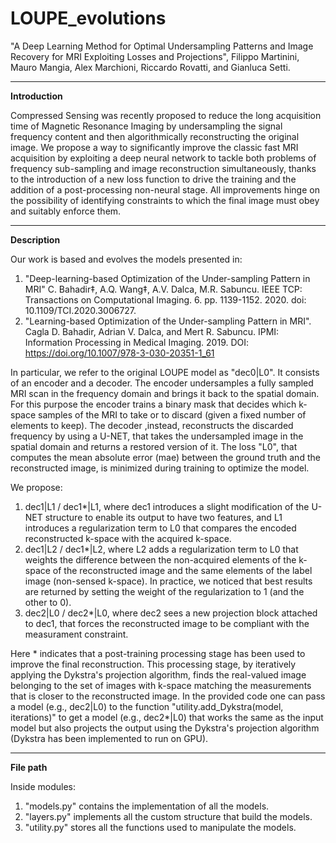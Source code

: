 # LOUPE_evolutions

"A Deep Learning Method for Optimal Undersampling Patterns and Image Recovery for MRI Exploiting Losses and Projections", Filippo Martinini, Mauro Mangia, Alex Marchioni, Riccardo Rovatti, and Gianluca Setti.

--- 
**Introduction** 

Compressed Sensing was recently proposed to reduce the long acquisition time of Magnetic Resonance Imaging by undersampling the signal frequency content and then algorithmically reconstructing the original image.
We propose a way to significantly improve the classic fast MRI acquisition by exploiting a deep neural network to tackle both problems of frequency sub-sampling and image reconstruction simultaneously, thanks to the introduction of a new loss function to drive the training and the addition of a post-processing non-neural stage. 
All improvements hinge on the possibility of identifying constraints to which the final image must obey and suitably enforce them.

--- 
**Description**

Our work is based and evolves the models presented in:  

1. "Deep-learning-based Optimization of the Under-sampling Pattern in MRI" C. Bahadir‡, A.Q. Wang‡, A.V. Dalca, M.R. Sabuncu. IEEE TCP: Transactions on Computational Imaging. 6. pp. 1139-1152. 2020. doi: 10.1109/TCI.2020.3006727.
2. "Learning-based Optimization of the Under-sampling Pattern in MRI". Cagla D. Bahadir, Adrian V. Dalca, and Mert R. Sabuncu. IPMI: Information Processing in Medical Imaging. 2019. DOI: https://doi.org/10.1007/978-3-030-20351-1_61

In particular, we refer to the original LOUPE model as "dec0|L0". It consists of an encoder and a decoder. The encoder undersamples a fully sampled MRI scan in the frequency domain and brings it back to the spatial domain. For this purpose the encoder trains a binary mask that decides which k-space samples of the MRI to take or to discard (given a fixed number of elements to keep). The decoder ,instead, reconstructs the discarded frequency by using a U-NET, that takes the undersampled image in the spatial domain and returns a restored version of it. The loss "L0", that computes the mean absolute error (mae) between the ground truth and the reconstructed image, is minimized during training to optimize the model.


We propose:
1. dec1|L1 / dec1*|L1, where dec1 introduces a slight modification of the U-NET structure to enable its output to have two features, and L1 introduces a regularization term to L0 that compares the encoded reconstructed k-space with the acquired k-space. 
2. dec1|L2 / dec1*|L2, where L2 adds a regularization term to L0 that weights the difference between the non-acquired elements of the k-space of the reconstructed image and the same elements of the label image (non-sensed k-space). In practice, we noticed that best results are returned by setting the weight of the regularization to 1 (and the other to 0).
3. dec2|L0 / dec2*|L0, where dec2 sees a new projection block attached to dec1, that forces the reconstructed image to be compliant with the measurament constraint.

Here * indicates that a post-training processing stage has been used to improve the final reconstruction. This processing stage, by iteratively applying the Dykstra's projection algorithm, finds the real-valued image belonging to the set of images with k-space matching the measurements that is closer to the reconstructed image.
In the provided code one can pass a model (e.g., dec2|L0) to the function "utility.add_Dykstra(model, iterations)" to get a model (e.g., dec2*|L0) that works the same as the input model but also projects the output using the Dykstra's projection algorithm (Dykstra has been implemented to run on GPU).

---
**File path**

Inside modules:
1. "models.py" contains the implementation of all the models.
2. "layers.py" implements all the custom structure that build the models.
3. "utility.py" stores all the functions used to manipulate the models.


